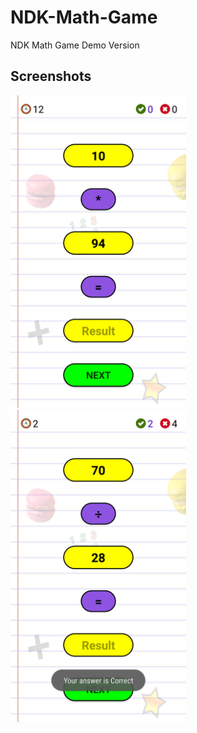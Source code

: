# NDK-Math-Game
NDK Math Game Demo Version

## Screenshots

<a href="https://github.com/Ilhom0549/NDK-Math-Game/blob/master/resource/images/1.png" target="_blank"><img src="https://github.com/Ilhom0549/NDK-Math-Game/blob/master/resource/images/1.png" height="500"></a>
<a href="https://github.com/Ilhom0549/NDK-Math-Game/blob/master/resource/images/2.png" target="_blank"><img src="https://github.com/Ilhom0549/NDK-Math-Game/blob/master/resource/images/2.png" height="500"></a>




